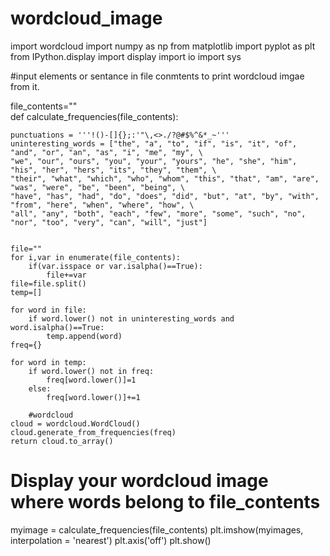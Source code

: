 # wordcloud_image

import wordcloud
import numpy as np
from matplotlib import pyplot as plt
from IPython.display import display
import io
import sys

#input elements or sentance in file conmtents to print wordcloud imgae from it.

file_contents=""  
def calculate_frequencies(file_contents):
    
    punctuations = '''!()-[]{};:'"\,<>./?@#$%^&*_~'''
    uninteresting_words = ["the", "a", "to", "if", "is", "it", "of", "and", "or", "an", "as", "i", "me", "my", \
    "we", "our", "ours", "you", "your", "yours", "he", "she", "him", "his", "her", "hers", "its", "they", "them", \
    "their", "what", "which", "who", "whom", "this", "that", "am", "are", "was", "were", "be", "been", "being", \
    "have", "has", "had", "do", "does", "did", "but", "at", "by", "with", "from", "here", "when", "where", "how", \
    "all", "any", "both", "each", "few", "more", "some", "such", "no", "nor", "too", "very", "can", "will", "just"]
    
    
    file=""
    for i,var in enumerate(file_contents):
        if(var.isspace or var.isalpha()==True):
            file+=var
    file=file.split()
    temp=[]

    for word in file:
        if word.lower() not in uninteresting_words and word.isalpha()==True:
            temp.append(word)
    freq={}

    for word in temp:
        if word.lower() not in freq:
            freq[word.lower()]=1
        else:
            freq[word.lower()]+=1

        #wordcloud
    cloud = wordcloud.WordCloud()
    cloud.generate_from_frequencies(freq)
    return cloud.to_array()


# Display your wordcloud image where words belong to file_contents

myimage = calculate_frequencies(file_contents)
plt.imshow(myimages, interpolation = 'nearest')
plt.axis('off')
plt.show()
